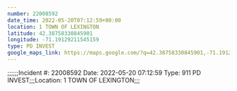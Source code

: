 ```yaml
---
number: 22008592
date_time: 2022-05-20T07:12:59+00:00
location: 1 TOWN OF LEXINGTON
latitude: 42.38758330845901
longitude: -71.19129211545159
type: PD INVEST
google_maps_link: https://maps.google.com/?q=42.38758330845901,-71.19129211545159
---
```


;;;;;;Incident #: 22008592  Date: 2022-05-20 07:12:59   Type: 911 PD INVEST;;;Location: 1 TOWN OF LEXINGTON;;;
